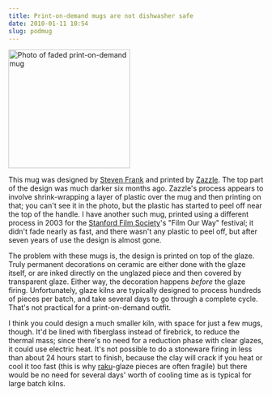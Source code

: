 ```yaml
---
title: Print-on-demand mugs are not dishwasher safe
date: 2010-01-11 10:54
slug: podmug
---
```


[<img src="http://farm5.static.flickr.com/4070/4264349109_5cece54246_m.jpg"
      width="240" height="234" alt="Photo of faded print-on-demand
      mug">](http://www.flickr.com/photos/zackw/4264349109/)

This mug was designed by [Steven Frank][] and printed by [Zazzle][].
The top part of the design was much darker six months ago. Zazzle's
process appears to involve shrink-wrapping a layer of plastic over the
mug and then printing on that; you can't see it in the photo, but the
plastic has started to peel off near the top of the handle. I have
another such mug, printed using a different process in 2003 for the
[Stanford Film Society][sfs]'s "Film Our Way" festival; it didn't fade
nearly as fast, and there wasn't any plastic to peel off, but after
seven years of use the design is almost gone.

The problem with these mugs is, the design is printed on top of the
glaze. Truly permanent decorations on ceramic are either done with the
glaze itself, or are inked directly on the unglazed piece and then
covered by transparent glaze. Either way, the decoration happens
_before_ the glaze firing. Unfortunately, glaze kilns are typically
designed to process hundreds of pieces per batch, and take several
days to go through a complete cycle. That's not practical for a
print-on-demand outfit.

I think you could design a much smaller kiln, with space for just a
few mugs, though. It'd be lined with fiberglass instead of firebrick,
to reduce the thermal mass; since there's no need for a reduction
phase with clear glazes, it could use electric heat. It's not possible
to do a stoneware firing in less than about 24 hours start to finish,
because the clay will crack if you heat or cool it too fast (this is
why [raku][]-glaze pieces are often fragile) but there would be no
need for several days' worth of cooling time as is typical for large
batch kilns.

[Steven Frank]: http://www.zazzle.com/stevenfrank
[Zazzle]: http://www.zazzle.com/
[sfs]: http://www.stanfordfilmsociety.com/
[raku]: http://en.wikipedia.org/wiki/Raku_ware
